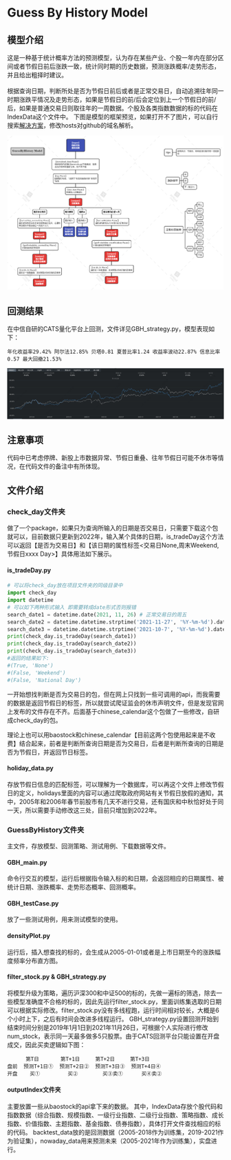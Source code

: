 # Guess By History Model

## 模型介绍
这是一种基于统计概率方法的预测模型，认为存在某些产业、个股一年内在部分区间或者节假日前后涨跌一致，统计同时期的历史数据，预测涨跌概率/走势形态，并且给出粗择时建议。 <br> <br>
根据查询日期，判断所处是否为节假日前后或者是正常交易日，自动追溯往年同一时期涨跌平情况及走势形态，如果是节假日的前/后会定位到上一个节假日的前/后，如果是普通交易日则取往年的一周数据。个股及各类指数数据的标的代码在IndexData这个文件中。
下图是模型的框架预览，如果打开不了图片，可以自行搜索[解决方案](https://blog.csdn.net/qq_38232598/article/details/91346392)，修改hosts对github的域名解析。

![GBHMpic](https://github.com/China-chenzhibo/GuessByHistory-Model/blob/f70a72aeeb7ff64372870a27932735f4388d0690/images/GBHMpic.png)

## 回测结果
在中信自研的CATS量化平台上回测，文件详见GBH_strategy.py，模型表现如下：<br>

    年化收益率29.42% 阿尔法12.85% 贝塔0.81 夏普比率1.24 收益率波动22.87% 信息比率0.57 最大回撤21.53%

![yieldcurve](https://github.com/China-chenzhibo/GuessByHistory-Model/blob/4615263da66f0fdbb1390738cbc5a1523ee4ef49/images/yield%20curve.png)
## 注意事项
代码中已考虑停牌、新股上市数据异常、节假日重叠、往年节假日可能不休市等情况，在代码文件的备注中有所体现。

## 文件介绍
### check_day文件夹
做了一个package，如果只为查询所输入的日期是否交易日，只需要下载这个包就可以，目前数据只更新到2022年，输入某个具体的日期，is_tradeDay这个方法可以返回【是否为交易日】和【该日期的属性标签<交易日None,周末Weekend,节假日xxxx Day>】具体用法如下展示。

#### is_tradeDay.py
```python
# 可以将check_day放在项目文件夹的同级目录中
import check_day
import datetime
# 可以如下两种形式输入 即需要转成date形式否则报错
search_date1 = datetime.date(2021, 11, 26) # 正常交易日的周五
search_date2 = datetime.datetime.strptime('2021-11-27', '%Y-%m-%d').date()  # 周末
search_date3 = datetime.datetime.strptime('2021-10-7', '%Y-%m-%d').date() # 国庆节
print(check_day.is_tradeDay(search_date1))
print(check_day.is_tradeDay(search_date2))
print(check_day.is_tradeDay(search_date3))
#返回的结果如下:
#(True, 'None')
#(False, 'Weekend')
#(False, 'National Day')
```

一开始想找判断是否为交易日的包，但在网上只找到一些可调用的api，而我需要的数据是返回节假日的标签，所以就尝试爬证监会的休市声明文件，但是发现官网上发布的文件存在不齐。后面基于chinese_calendar这个包做了一些修改，自研成check_day的包。 <br>

理论上也可以用baostock和chinese_calendar【目前这两个包使用起来是不收费】结合起来，前者是判断所查询日期是否为交易日，后者是判断所查询的日期是否为节假日，并返回节日标签。

#### holiday_data.py
存放节假日信息的匹配标签，可以理解为一个数据库，可以再这个文件上修改节假日的定义，holidays里面的内容可以通过爬取政府网站有关节假日放假的通知，其中，2005年和2006年春节前股市有几天不进行交易，还有国庆和中秋恰好处于同一天，所以需要手动修改这三处，目前只增加到2022年。


### GuessByHistory文件夹
主文件，存放模型、回测策略、测试用例、下载数据等文件。

#### GBH_main.py
命令行交互的模型，运行后根据指令输入标的和日期，会返回相应的日期属性、被统计日期、涨跌概率、走势形态概率、回测概率。
#### GBH_testCase.py
放了一些测试用例，用来测试模型的使用。
#### densityPlot.py
运行后，插入想查找的标的，会生成从2005-01-01或者是上市日期至今的涨跌幅度频率分布直方图。
#### filter_stock.py & GBH_strategy.py
将模型升级为策略，遍历沪深300和中证500的标的，先做一遍标的筛选，除去一些模型准确度不合格的标的，因此先运行filter_stock.py，里面训练集选取的日期可以根据实际修改。filter_stock.py没有多线程跑，运行时间相对较长，大概是6个小时上下，之后有时间会改进多线程运行。
GBH_strategy.py设置回测开始到结束时间分别是2019年1月1日到2021年11月26日，可根据个人实际进行修改num_stock，表示同一天最多做多5只股票。由于CATS回测平台只能设置在开盘成交，因此买卖逻辑如下图：

          第T日       第T+1日     第T+2日     第T+3日
    盘前  预测T+1日①  预测T+2日②  预测T+3日③  预测T+4日④ 
    开盘    买①         买②        买③卖①      买④卖②

#### outputIndex文件夹
主要放置一些从baostock的api拿下来的数据。
其中，IndexData存放个股代码和指数数据（综合指数、规模指数、一级行业指数、二级行业指数、策略指数、成长指数、价值指数、主题指数、基金指数、债券指数），具体打开文件查找相应的标的代码。
backtest_data放的是回测数据（2005-2018作为训练集，2019-2021作为验证集），nowaday_data用来预测未来（2005-2021年作为训练集），实盘进行。
